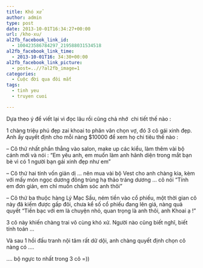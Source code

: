 ```yaml
---
title: Khó xử
author: admin
type: post
date: 2013-10-01T16:34:27+00:00
url: /kho-xu/
al2fb_facebook_link_id:
  - 100423586784297_219588031534518
al2fb_facebook_link_time:
  - 2013-10-01T16: 34:30+00:00
al2fb_facebook_link_picture:
  - post=..//?al2fb_image=1
categories:
  - Cuộc đời qua đôi mắt
tags:
  - tinh yeu
  - truyen cuoi

---
```

Dựa theo ý để viết lại vì đọc lâu rồi cũng chả nhớ  chi tiết thế nào :

1 chàng triệu phú đẹp zai khoai to phân vân chọn vợ, đó 3 cô gái xinh đẹp.  
Anh ấy quyết định cho mỗi nàng $10000 để xem họ chi tiêu thế nào :

&#8211; Cô thứ nhất phắn thẳng vào salon, make up các kiểu, làm thêm vài bộ cánh mới và nói : &#8220;Em yêu anh, em muốn làm anh hãnh diện trong mắt bạn bè vì có 1 người bạn gái xinh đẹp như em&#8221;

&#8211; Cô thứ hai tính vốn giản dị &#8230; nên mua vài bộ Vest cho anh chàng kia, kèm với mấy món ngọc dương đông trùng hạ thảo tráng dương &#8230; cô nói &#8220;Tính em đơn giản, em chỉ muốn chăm sóc anh thôi&#8221;

&#8211; Cô thứ ba thuộc hàng Lý Mạc Sầu, ném tiền vào cổ phiếu, một thời gian cô này đã kiếm được gấp đôi, chưa kể số cổ phiếu đang lên giá, nàng quả quyết &#8220;Tiền bạc với em là chuyện nhỏ, quan trọng là anh thôi, anh Khoai ạ !&#8221;

3 cô này khiến chàng trai vô cùng khó xử. Người nào cũng biết nghĩ, biết tính toán &#8230;

Và sau 1 hồi đấu tranh nội tâm rất dữ dội, anh chàng quyết định chọn cô nàng có &#8230;.

&#8230;. bộ ngực to nhất trong 3 cô =))
